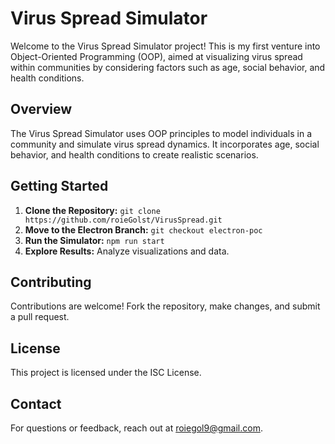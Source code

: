 # Virus Spread Simulator

Welcome to the Virus Spread Simulator project! This is my first venture into Object-Oriented Programming (OOP), aimed at visualizing virus spread within communities by considering factors such as age, social behavior, and health conditions.

## Overview

The Virus Spread Simulator uses OOP principles to model individuals in a community and simulate virus spread dynamics. It incorporates age, social behavior, and health conditions to create realistic scenarios.

## Getting Started

1. **Clone the Repository:** `git clone https://github.com/roieGolst/VirusSpread.git`
2. **Move to the Electron Branch:** `git checkout electron-poc`
3. **Run the Simulator:** `npm run start`
4. **Explore Results:** Analyze visualizations and data.

## Contributing

Contributions are welcome! Fork the repository, make changes, and submit a pull request.

## License

This project is licensed under the ISC License.

## Contact

For questions or feedback, reach out at [roiegol9@gmail.com](mailto:roiegol9@gmail.com).
